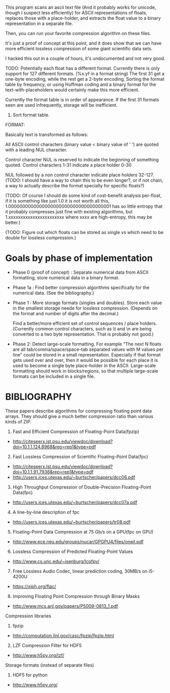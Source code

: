 This program scans an ascii text file (And it probably works for unicode, though I suspect less efficiently) for ASCII representations of floats, replaces those with a place-holder, and extracts the float value to a binary representation in a separate file.

Then, you can run your favorite compression algorithm on these files.

It's just a proof of concept at this point, and it does show that we can have more efficient lossless compression of some giant scientific data sets.

I hacked this out in a couple of hours, it's undocumented and not very good.

TODO:
Potentially each float has a different format. Currently there is only support for 127 different formats. (%x.yf in a format string) The first 31 get a one-byte encoding, while the rest get a 2-byte encoding. Sorting the format table by frequency, or using Huffman coding and a binary format for the text-with-placeholders would certainly make this more efficient.

Currently the format table is in order of appearance. If the first 31 formats seen are used infrequently, storage will be inefficient.

1) Sort format table.

FORMAT:

Basically text is transformed as follows:

All ASCII control characters (binary value < binary value of ' ') are quoted with a leading NUL character.

Control character NUL is reserved to indicate the beginning of something quoted.
Control characters 1-31 indicate a place holder 0-30

NUL followed by a _non_ control character indicate place holders 32-127.
(TODO: I should have a way to chain this to be even longer?, or if not chain, a way to actually describe the format specially for specific floats?)

(TODO: Of course I should do some kind of cost-benefit analysis per-float, if it is something like just 1.0 it is not worth all this, 1.0000000000000000000000000000000000001 has so little entropy that it probably compresses just fine with existing algorithms, but 1.xxxxxxxxxxxxxxxxxxxxxxx where xxxx are high-entropy, this may be better.)

(TODO: Figure out which floats can be stored as single vs which need to be double for lossless compression.)

Goals by phase of implementation
===============================

- Phase 0 (proof of concept) : 
	Separate numerical data from ASCII formatting, store numerical data in a binary format.

- Phase 1a : 
	Find better compression algorithms specifically for the numerical data. (See the bibliography.)

- Phase 1 :
	More storage formats (singles and doubles). Store each value in the smallest storage neede for lossless compression. (Depends on the format and number of digits after the decimal.)
	
	Find a better/more efficient set of control sequences / place holders. (Currently common control characters, such as \t and \n are being converted to a two byte representation. That is probably not good.)

- Phase 2:
	Detect large-scale formatting. For example "The next N floats are all tab/comma/space/space-tab separated values with M values per line" could be stored in a small representation. Especially if that format gets used over and over, then it would be possible for each place it is used to become a single byte place-holder in the ASCII.
	Large-scale formatting should work in blocks/regions, so that multiple large-scale formats can be included in a single file.

BIBLIOGRAPHY
===========
These papers describe algorithms for compressing floating point data arrays. They should give a much better compression ratio than various kinds of ZIP.


1) Fast and Efficient Compression of Floating-Point Data(fpzip)
- http://citeseerx.ist.psu.edu/viewdoc/download?doi=10.1.1.124.8968&rep=rep1&type=pdf

2) Fast Lossless Compression of Scientific Floating-Point Data(fpc)
- http://citeseerx.ist.psu.edu/viewdoc/download?doi=10.1.1.91.7936&rep=rep1&type=pdf
- http://users.ices.utexas.edu/~burtscher/papers/dcc06.pdf

3) High Throughput Compression of Double-Precision Floating-Point Data(fpc)
- http://users.ices.utexas.edu/~burtscher/papers/dcc07a.pdf

4) A line-by-line description of fpc
- http://users.ices.utexas.edu/~burtscher/papers/tr08.pdf

5) Floating-Point Data Compression at 75 Gb/s on a GPU(fpc on GPU)
- http://www.ece.neu.edu/groups/nucar/GPGPU4/files/oneil.pdf 
 
6) Lossless Compression of Predicted Floating-Point Values
- http://www.cs.unc.edu/~isenburg/lcpfpv/ 

7) Free Lossless Audio Codec, linear prediction coding, 30MB/s on i5-4200U
- https://xiph.org/flac/

8) Improving Floating Point Compression through Binary Masks
- http://www.mcs.anl.gov/papers/P5009-0813_1.pdf


Compression libraries
1) fpzip
- http://computation.llnl.gov/casc/fpzip/fpzip.html

2) LZF Compression Filter for HDF5
- http://www.h5py.org/lzf/

Storage formats (instead of separate files)

1) HDF5 for python
- http://www.h5py.org/
